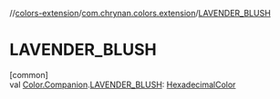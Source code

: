 //[colors-extension](../../index.md)/[com.chrynan.colors.extension](index.md)/[LAVENDER_BLUSH](-l-a-v-e-n-d-e-r_-b-l-u-s-h.md)

# LAVENDER_BLUSH

[common]\
val [Color.Companion](../../../colors-core/colors-core/com.chrynan.colors/-color/-companion/index.md).[LAVENDER_BLUSH](-l-a-v-e-n-d-e-r_-b-l-u-s-h.md): [HexadecimalColor](../../../colors-core/colors-core/com.chrynan.colors/-hexadecimal-color/index.md)
